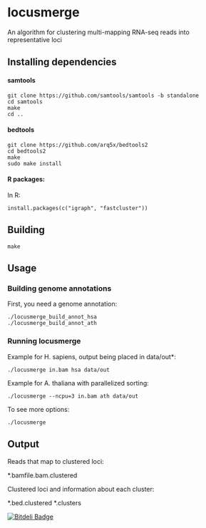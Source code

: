 locusmerge
==========

An algorithm for clustering multi-mapping RNA-seq reads into representative loci

## Installing dependencies
#### samtools
```
git clone https://github.com/samtools/samtools -b standalone
cd samtools
make
cd ..
```
#### bedtools
```
git clone https://github.com/arq5x/bedtools2
cd bedtools2
make 
sudo make install
```
#### R packages:
In R:
```
install.packages(c("igraph", "fastcluster"))
```

## Building
```
make
```
## Usage
### Building genome annotations
First, you need a genome annotation:
```
./locusmerge_build_annot_hsa
./locusmerge_build_annot_ath
```

### Running locusmerge
Example for H. sapiens, output being placed in data/out*:
```
./locusmerge in.bam hsa data/out
```

Example for A. thaliana with parallelized sorting:
```
./locusmerge --ncpu=3 in.bam ath data/out
```

To see more options:
```
./locusmerge
```

## Output

Reads that map to clustered loci:

*.bamfile.bam.clustered

Clustered loci and information about each cluster:

*.bed.clustered
*.clusters



[![Bitdeli Badge](https://d2weczhvl823v0.cloudfront.net/pryvkin/locusmerge/trend.png)](https://bitdeli.com/free "Bitdeli Badge")


